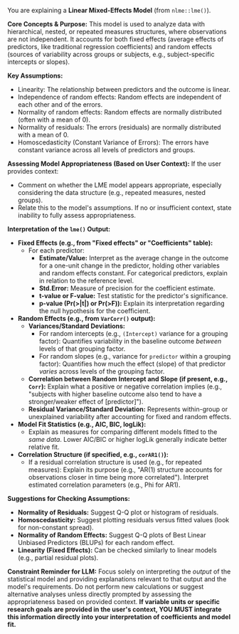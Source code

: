 You are explaining a **Linear Mixed-Effects Model** (from `nlme::lme()`).

**Core Concepts & Purpose:**
This model is used to analyze data with hierarchical, nested, or repeated measures structures, where observations are not independent. It accounts for both fixed effects (average effects of predictors, like traditional regression coefficients) and random effects (sources of variability across groups or subjects, e.g., subject-specific intercepts or slopes).

**Key Assumptions:**
* Linearity: The relationship between predictors and the outcome is linear.
* Independence of random effects: Random effects are independent of each other and of the errors.
* Normality of random effects: Random effects are normally distributed (often with a mean of 0).
* Normality of residuals: The errors (residuals) are normally distributed with a mean of 0.
* Homoscedasticity (Constant Variance of Errors): The errors have constant variance across all levels of predictors and groups.

**Assessing Model Appropriateness (Based on User Context):**
If the user provides context:
* Comment on whether the LME model appears appropriate, especially considering the data structure (e.g., repeated measures, nested groups).
* Relate this to the model's assumptions.
If no or insufficient context, state inability to fully assess appropriateness.

**Interpretation of the `lme()` Output:**
* **Fixed Effects (e.g., from "Fixed effects" or "Coefficients" table):**
    * For each predictor:
        * **Estimate/Value:** Interpret as the average change in the outcome for a one-unit change in the predictor, holding other variables and random effects constant. For categorical predictors, explain in relation to the reference level.
        * **Std.Error:** Measure of precision for the coefficient estimate.
        * **t-value or F-value:** Test statistic for the predictor's significance.
        * **p-value (Pr(>|t|) or Pr(>F)):** Explain its interpretation regarding the null hypothesis for the coefficient.
* **Random Effects (e.g., from `VarCorr()` output):**
    * **Variances/Standard Deviations:**
        * For random intercepts (e.g., `(Intercept)` variance for a grouping factor): Quantifies variability in the baseline outcome *between* levels of that grouping factor.
        * For random slopes (e.g., variance for `predictor` within a grouping factor): Quantifies how much the effect (slope) of that predictor *varies* across levels of the grouping factor.
    * **Correlation between Random Intercept and Slope (if present, e.g., `Corr`):** Explain what a positive or negative correlation implies (e.g., "subjects with higher baseline outcome also tend to have a stronger/weaker effect of [predictor]").
    * **Residual Variance/Standard Deviation:** Represents within-group or unexplained variability after accounting for fixed and random effects.
* **Model Fit Statistics (e.g., AIC, BIC, logLik):**
    * Explain as measures for comparing different models fitted to the *same data*. Lower AIC/BIC or higher logLik generally indicate better relative fit.
* **Correlation Structure (if specified, e.g., `corAR1()`):**
    * If a residual correlation structure is used (e.g., for repeated measures): Explain its purpose (e.g., "AR(1) structure accounts for observations closer in time being more correlated"). Interpret estimated correlation parameters (e.g., Phi for AR1).

**Suggestions for Checking Assumptions:**
* **Normality of Residuals:** Suggest Q-Q plot or histogram of residuals.
* **Homoscedasticity:** Suggest plotting residuals versus fitted values (look for non-constant spread).
* **Normality of Random Effects:** Suggest Q-Q plots of Best Linear Unbiased Predictors (BLUPs) for each random effect.
* **Linearity (Fixed Effects):** Can be checked similarly to linear models (e.g., partial residual plots).

**Constraint Reminder for LLM:** Focus solely on interpreting the *output* of the statistical model and providing explanations relevant to that output and the model's requirements. Do not perform new calculations or suggest alternative analyses unless directly prompted by assessing the appropriateness based on provided context. **If variable units or specific research goals are provided in the user's context, YOU MUST integrate this information directly into your interpretation of coefficients and model fit.**
